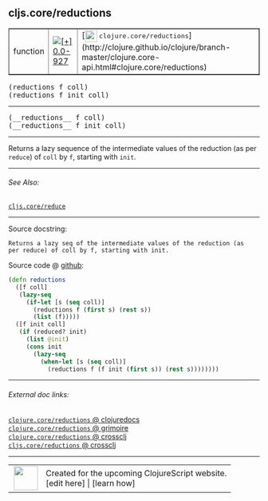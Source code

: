## cljs.core/reductions



 <table border="1">
<tr>
<td>function</td>
<td><a href="https://github.com/cljsinfo/cljs-api-docs/tree/0.0-927"><img valign="middle" alt="[+] 0.0-927" title="Added in 0.0-927" src="https://img.shields.io/badge/+-0.0--927-lightgrey.svg"></a> </td>
<td>
[<img height="24px" valign="middle" src="http://i.imgur.com/1GjPKvB.png"> <samp>clojure.core/reductions</samp>](http://clojure.github.io/clojure/branch-master/clojure.core-api.html#clojure.core/reductions)
</td>
</tr>
</table>

<samp>(reductions f coll)</samp><br>
<samp>(reductions f init coll)</samp><br>

---

 <samp>
(__reductions__ f coll)<br>
</samp>
 <samp>
(__reductions__ f init coll)<br>
</samp>

---

Returns a lazy sequence of the intermediate values of the reduction (as per
`reduce`) of `coll` by `f`, starting with `init`.



---


###### See Also:

[`cljs.core/reduce`](../cljs.core/reduce.md)<br>

---


Source docstring:

```
Returns a lazy seq of the intermediate values of the reduction (as
per reduce) of coll by f, starting with init.
```


Source code @ [github]():

```clj
(defn reductions
  ([f coll]
   (lazy-seq
     (if-let [s (seq coll)]
       (reductions f (first s) (rest s))
       (list (f)))))
  ([f init coll]
   (if (reduced? init)
     (list @init)
     (cons init
       (lazy-seq
         (when-let [s (seq coll)]
           (reductions f (f init (first s)) (rest s))))))))
```

<!--
Repo - tag - source tree - lines:

 <pre>

</pre>

-->

---



###### External doc links:

[`clojure.core/reductions` @ clojuredocs](http://clojuredocs.org/clojure.core/reductions)<br>
[`clojure.core/reductions` @ grimoire](http://conj.io/store/v1/org.clojure/clojure/1.7.0-beta3/clj/clojure.core/reductions/)<br>
[`clojure.core/reductions` @ crossclj](http://crossclj.info/fun/clojure.core/reductions.html)<br>
[`cljs.core/reductions` @ crossclj](http://crossclj.info/fun/cljs.core.cljs/reductions.html)<br>

---

 <table>
<tr><td>
<img valign="middle" align="right" width="48px" src="http://i.imgur.com/Hi20huC.png">
</td><td>
Created for the upcoming ClojureScript website.<br>
[edit here] | [learn how]
</td></tr></table>

[edit here]:https://github.com/cljsinfo/cljs-api-docs/blob/master/cljsdoc/cljs.core/reductions.cljsdoc
[learn how]:https://github.com/cljsinfo/cljs-api-docs/wiki/cljsdoc-files

<!--

This information was too distracting to show to readers, but I'll leave it
commented here since it is helpful to:

- pretty-print the data used to generate this document
- and show how to retrieve that data



The API data for this symbol:

```clj
{:description "Returns a lazy sequence of the intermediate values of the reduction (as per\n`reduce`) of `coll` by `f`, starting with `init`.",
 :ns "cljs.core",
 :name "reductions",
 :signature ["[f coll]" "[f init coll]"],
 :name-encode "reductions",
 :history [["+" "0.0-927"]],
 :type "function",
 :clj-equiv {:full-name "clojure.core/reductions",
             :url "http://clojure.github.io/clojure/branch-master/clojure.core-api.html#clojure.core/reductions"},
 :related ["cljs.core/reduce"],
 :full-name-encode "cljs.core/reductions",
 :source {:code "(defn reductions\n  ([f coll]\n   (lazy-seq\n     (if-let [s (seq coll)]\n       (reductions f (first s) (rest s))\n       (list (f)))))\n  ([f init coll]\n   (if (reduced? init)\n     (list @init)\n     (cons init\n       (lazy-seq\n         (when-let [s (seq coll)]\n           (reductions f (f init (first s)) (rest s))))))))",
          :title "Source code",
          :repo "clojurescript",
          :tag "r1.9.36",
          :filename "src/main/cljs/cljs/core.cljs",
          :lines [8859 8873],
          :url "https://github.com/clojure/clojurescript/blob/r1.9.36/src/main/cljs/cljs/core.cljs#L8859-L8873"},
 :usage ["(reductions f coll)" "(reductions f init coll)"],
 :full-name "cljs.core/reductions",
 :docstring "Returns a lazy seq of the intermediate values of the reduction (as\nper reduce) of coll by f, starting with init.",
 :cljsdoc-url "https://github.com/cljsinfo/cljs-api-docs/blob/master/cljsdoc/cljs.core/reductions.cljsdoc"}

```

Retrieve the API data for this symbol:

```clj
;; from Clojure REPL
(require '[clojure.edn :as edn])
(-> (slurp "https://raw.githubusercontent.com/cljsinfo/cljs-api-docs/catalog/cljs-api.edn")
    (edn/read-string)
    (get-in [:symbols "cljs.core/reductions"]))
```

-->
